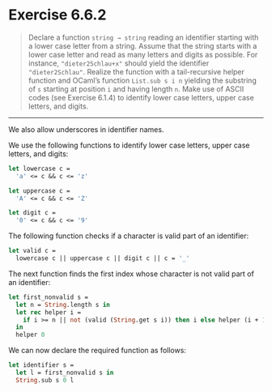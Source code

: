 # Exercise 6.6.2

> Declare a function `string → string` reading an identifier starting with a lower case letter from a string.
> Assume that the string starts with a lower case letter and read as many letters and digits
> as possible.
> For instance, `"dieter2Schlau+x"` should yield the identifier `"dieter2Schlau"`.
> Realize the function with a tail-recursive helper function and OCaml’s function `List.sub s i n` yielding the substring of `s` starting at position `i` and having length `n`.
> Make use of ASCII codes (see Exercise 6.1.4) to identify lower case letters, upper case letters, and digits.

---

We also allow underscores in identifier names.

We use the following functions to identify lower case letters, upper case letters, and digits:
```ocaml
let lowercase c =
  'a' <= c && c <= 'z'

let uppercase c =
  'A' <= c && c <= 'Z'

let digit c =
  '0' <= c && c <= '9'
```
The following function checks if a character is valid part of an identifier:
```ocaml
let valid c =
  lowercase c || uppercase c || digit c || c = '_'
```

The next function finds the first index whose character is not valid part of an identifier:
```ocaml
let first_nonvalid s =
  let n = String.length s in
  let rec helper i =
    if i >= n || not (valid (String.get s i)) then i else helper (i + 1)
  in
  helper 0
```

We can now declare the required function as follows:
```ocaml
let identifier s =
  let l = first_nonvalid s in
  String.sub s 0 l
```
